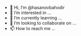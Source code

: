 - 👋 Hi, I’m @hasanovbahodir
- 👀 I’m interested in ...
- 🌱 I’m currently learning ...
- 💞️ I’m looking to collaborate on ...
- 📫 How to reach me ...

<!---
hasanovbahodir/hasanovbahodir is a ✨ special ✨ repository because its `README.md` (this file) appears on your GitHub profile.
You can click the Preview link to take a look at your changes.
--->
